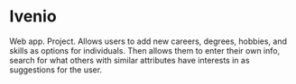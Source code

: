 # Ivenio
Web app. Project. Allows users to add new careers, degrees, hobbies,  and skills as options for individuals. Then allows them to enter their own info, search for what others with similar attributes have interests in as suggestions for the user.
